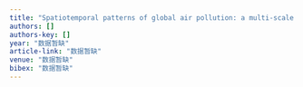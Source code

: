 ```yaml
---
title: "Spatiotemporal patterns of global air pollution: a multi-scale landscape analysis based on dust and sea-salt removed PM2. 5 data"
authors: []
authors-key: []
year: "数据暂缺"
article-link: "数据暂缺"
venue: "数据暂缺"
bibex: "数据暂缺"
---
```

